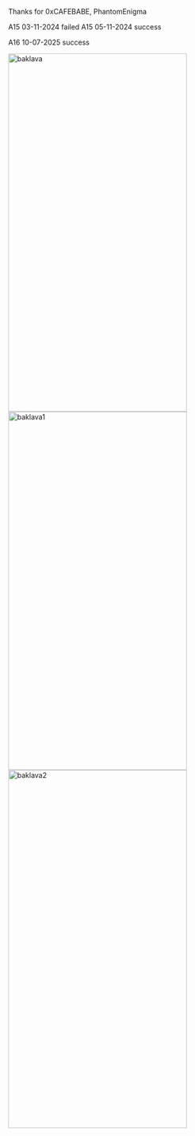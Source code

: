Thanks for 0xCAFEBABE, PhantomEnigma


A15 03-11-2024 failed
A15 05-11-2024 success

A16 10-07-2025 success

<img width="360" height="720" alt="baklava" src="https://github.com/user-attachments/assets/4740eb77-81a1-40e0-9f1e-706c040a0696" />
<img width="360" height="720" alt="baklava1" src="https://github.com/user-attachments/assets/1218fa1c-4984-4d8c-b968-5562461085b1" />
<img width="360" height="720" alt="baklava2" src="https://github.com/user-attachments/assets/90c3b56d-9955-4520-b9c5-d8120c65b5d1" />

